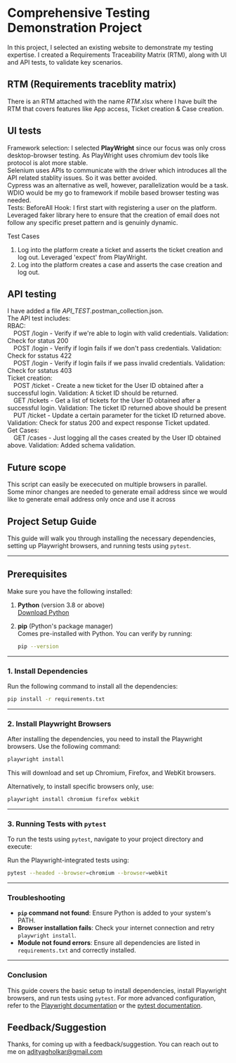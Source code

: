# Comprehensive Testing Demonstration Project
In this project, I selected an existing website to demonstrate my testing expertise. I created a Requirements Traceability Matrix (RTM), along with UI and API tests, to validate key scenarios.

## RTM (Requirements traceblity matrix)
There is an RTM attached with the name _RTM_.xlsx where I have built the RTM that covers features like App access, Ticket creation & Case creation. 

## UI tests
Framework selection: I selected **PlayWright** since our focus was only cross desktop-browser testing. As PlayWright uses chromium dev tools like protocol is alot more stable. <br />
                      Selenium uses APIs to communicate with the driver which introduces all the API related stablity issues. So it was better avoided. <br />
                      Cypress was an alternative as well, however, parallelization would be a task. <br />
                      WDIO would be my go to framework if mobile based browser testing was needed. <br />
Tests:
BeforeAll Hook: 
I first start with registering a user on the platform. Leveraged faker library here to ensure that the creation of email does not follow any specific preset pattern and is
genuinly dynamic.

Test Cases
1. Log into the platform create a ticket and asserts the ticket creation and log out. Leveraged 'expect' from PlayWright. 
2. Log into the platform creates a case and asserts the case creation and log out.


## API testing
I have added a file _API_TEST_.postman_collection.json. <br />
The API test includes: <br />
RBAC: <br />
  &emsp;POST /login - Verify if we're able to login with valid credentials. Validation: Check for status 200 <br />
  &emsp;POST /login - Verify if login fails if we don't pass credentials. Validation: Check for sstatus 422 <br />
  &emsp;POST /login - Verify if login fails if we pass invalid credentials. Validation: Check for sstatus 403 <br />
Ticket creation: <br />
  &emsp;POST /ticket - Create a new ticket for the User ID obtained after a successful login. Validation: A ticket ID should be returned. <br />
  &emsp;GET /tickets - Get a list of tickets for the User ID obtained after a successful login. Validation: The ticket ID returned above should be present <br />
  &emsp;PUT /ticket - Update a certain parameter for the ticket ID returned above. Validation: Check for status 200 and expect response Ticket updated. <br />
Get Cases: <br />
  &emsp;GET /cases - Just logging all the cases created by the User ID obtained above. Validation: Added schema validation. <br />

## Future scope 
This script can easily be exececuted on multiple browsers in parallel. <br />
Some minor changes are needed to generate email address since we would like to generate email address only once and use it across <br />

## Project Setup Guide

This guide will walk you through installing the necessary dependencies, setting up Playwright browsers, and running tests using `pytest`.

---

## Prerequisites

Make sure you have the following installed:

1. **Python** (version 3.8 or above)  
   [Download Python](https://www.python.org/downloads/)

2. **pip** (Python's package manager)  
   Comes pre-installed with Python. You can verify by running:  
   ```bash
   pip --version
   ```

---

### 1. Install Dependencies

Run the following command to install all the dependencies:

```bash
pip install -r requirements.txt
```

---

### 2. Install Playwright Browsers

After installing the dependencies, you need to install the Playwright browsers. Use the following command:

```bash
playwright install
```

This will download and set up Chromium, Firefox, and WebKit browsers.

Alternatively, to install specific browsers only, use:

```bash
playwright install chromium firefox webkit
```

---

### 3. Running Tests with `pytest`

To run the tests using `pytest`, navigate to your project directory and execute:

Run the Playwright-integrated tests using:

```bash
pytest --headed --browser=chromium --browser=webkit
```

---

### Troubleshooting

- **`pip` command not found**: Ensure Python is added to your system's PATH.
- **Browser installation fails**: Check your internet connection and retry `playwright install`.
- **Module not found errors**: Ensure all dependencies are listed in `requirements.txt` and correctly installed.

---

### Conclusion

This guide covers the basic setup to install dependencies, install Playwright browsers, and run tests using `pytest`. For more advanced configuration, refer to the [Playwright documentation](https://playwright.dev/) or the [pytest documentation](https://docs.pytest.org/).

## Feedback/Suggestion
Thanks, for coming up with a feedback/suggestion. You can reach out to me on adityagholkar@gmail.com
